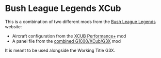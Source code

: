 # Bush League Legends XCub

This is a combination of two different mods from the [Bush League Legends](https://www.bushleaguelegends.com/addons/msfs/msfs-mods) website:

* Aircraft configuration from the [XCUB Performance+](https://www.bushleaguelegends.com/addons/msfs/msfs-mods#h.kwo974aijdl8) mod
* A panel file from the [combined G1000/XCub/G3X](https://www.bushleaguelegends.com/addons/msfs/msfs-mods#h.58vus24k27a1) mod

It is meant to be used alongside the Working Title G3X.